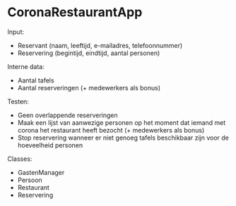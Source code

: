 # CoronaRestaurantApp

Input:
- Reservant (naam, leeftijd, e-mailadres, telefoonnummer)
- Reservering (begintijd, eindtijd, aantal personen)

Interne data:
- Aantal tafels
- Aantal reserveringen
(+ medewerkers als bonus)

Testen:
- Geen overlappende reserveringen
- Maak een lijst van aanwezige personen op het moment dat iemand met corona het restaurant heeft bezocht (+ medewerkers als bonus)
- Stop reservering wanneer er niet genoeg tafels beschikbaar zijn voor de hoeveelheid personen

Classes:
- GastenManager
- Persoon
- Restaurant
- Reservering
